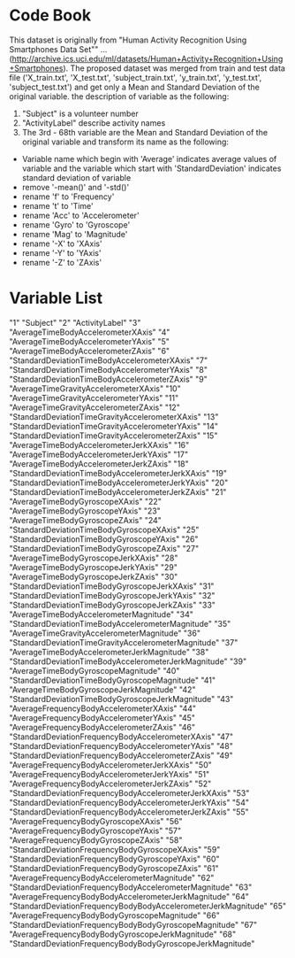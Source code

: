 Code Book
===================================================================================================

This dataset is originally from "Human Activity Recognition Using Smartphones Data Set"" ...(http://archive.ics.uci.edu/ml/datasets/Human+Activity+Recognition+Using+Smartphones). The proposed dataset was merged from train and test data file ('X_train.txt', 'X_test.txt', 'subject_train.txt', 'y_train.txt', 'y_test.txt', 'subject_test.txt') and get only a Mean and Standard Deviation of the original variable. the description of variable as the following:

1. "Subject" is a volunteer number
2. "ActivityLabel" describe activity names
3. The 3rd - 68th variable are the Mean and Standard Deviation of the original variable and transform its name as the following:
- Variable name which begin with 'Average' indicates average values of variable and the variable which start with 'StandardDeviation' indicates standard deviation of variable
- remove '-mean()' and '-std()'
- rename 'f' to 'Frequency'
- rename 't' to 'Time'
- rename 'Acc' to 'Accelerometer'
- rename 'Gyro' to 'Gyroscope'
- rename 'Mag' to 'Magnitude'
- rename '-X' to 'XAxis'
- rename '-Y' to 'YAxis'
- rename '-Z' to 'ZAxis'

Variable List
===================================================================================================

"1" "Subject"
"2" "ActivityLabel"
"3" "AverageTimeBodyAccelerometerXAxis"
"4" "AverageTimeBodyAccelerometerYAxis"
"5" "AverageTimeBodyAccelerometerZAxis"
"6" "StandardDeviationTimeBodyAccelerometerXAxis"
"7" "StandardDeviationTimeBodyAccelerometerYAxis"
"8" "StandardDeviationTimeBodyAccelerometerZAxis"
"9" "AverageTimeGravityAccelerometerXAxis"
"10" "AverageTimeGravityAccelerometerYAxis"
"11" "AverageTimeGravityAccelerometerZAxis"
"12" "StandardDeviationTimeGravityAccelerometerXAxis"
"13" "StandardDeviationTimeGravityAccelerometerYAxis"
"14" "StandardDeviationTimeGravityAccelerometerZAxis"
"15" "AverageTimeBodyAccelerometerJerkXAxis"
"16" "AverageTimeBodyAccelerometerJerkYAxis"
"17" "AverageTimeBodyAccelerometerJerkZAxis"
"18" "StandardDeviationTimeBodyAccelerometerJerkXAxis"
"19" "StandardDeviationTimeBodyAccelerometerJerkYAxis"
"20" "StandardDeviationTimeBodyAccelerometerJerkZAxis"
"21" "AverageTimeBodyGyroscopeXAxis"
"22" "AverageTimeBodyGyroscopeYAxis"
"23" "AverageTimeBodyGyroscopeZAxis"
"24" "StandardDeviationTimeBodyGyroscopeXAxis"
"25" "StandardDeviationTimeBodyGyroscopeYAxis"
"26" "StandardDeviationTimeBodyGyroscopeZAxis"
"27" "AverageTimeBodyGyroscopeJerkXAxis"
"28" "AverageTimeBodyGyroscopeJerkYAxis"
"29" "AverageTimeBodyGyroscopeJerkZAxis"
"30" "StandardDeviationTimeBodyGyroscopeJerkXAxis"
"31" "StandardDeviationTimeBodyGyroscopeJerkYAxis"
"32" "StandardDeviationTimeBodyGyroscopeJerkZAxis"
"33" "AverageTimeBodyAccelerometerMagnitude"
"34" "StandardDeviationTimeBodyAccelerometerMagnitude"
"35" "AverageTimeGravityAccelerometerMagnitude"
"36" "StandardDeviationTimeGravityAccelerometerMagnitude"
"37" "AverageTimeBodyAccelerometerJerkMagnitude"
"38" "StandardDeviationTimeBodyAccelerometerJerkMagnitude"
"39" "AverageTimeBodyGyroscopeMagnitude"
"40" "StandardDeviationTimeBodyGyroscopeMagnitude"
"41" "AverageTimeBodyGyroscopeJerkMagnitude"
"42" "StandardDeviationTimeBodyGyroscopeJerkMagnitude"
"43" "AverageFrequencyBodyAccelerometerXAxis"
"44" "AverageFrequencyBodyAccelerometerYAxis"
"45" "AverageFrequencyBodyAccelerometerZAxis"
"46" "StandardDeviationFrequencyBodyAccelerometerXAxis"
"47" "StandardDeviationFrequencyBodyAccelerometerYAxis"
"48" "StandardDeviationFrequencyBodyAccelerometerZAxis"
"49" "AverageFrequencyBodyAccelerometerJerkXAxis"
"50" "AverageFrequencyBodyAccelerometerJerkYAxis"
"51" "AverageFrequencyBodyAccelerometerJerkZAxis"
"52" "StandardDeviationFrequencyBodyAccelerometerJerkXAxis"
"53" "StandardDeviationFrequencyBodyAccelerometerJerkYAxis"
"54" "StandardDeviationFrequencyBodyAccelerometerJerkZAxis"
"55" "AverageFrequencyBodyGyroscopeXAxis"
"56" "AverageFrequencyBodyGyroscopeYAxis"
"57" "AverageFrequencyBodyGyroscopeZAxis"
"58" "StandardDeviationFrequencyBodyGyroscopeXAxis"
"59" "StandardDeviationFrequencyBodyGyroscopeYAxis"
"60" "StandardDeviationFrequencyBodyGyroscopeZAxis"
"61" "AverageFrequencyBodyAccelerometerMagnitude"
"62" "StandardDeviationFrequencyBodyAccelerometerMagnitude"
"63" "AverageFrequencyBodyBodyAccelerometerJerkMagnitude"
"64" "StandardDeviationFrequencyBodyBodyAccelerometerJerkMagnitude"
"65" "AverageFrequencyBodyBodyGyroscopeMagnitude"
"66" "StandardDeviationFrequencyBodyBodyGyroscopeMagnitude"
"67" "AverageFrequencyBodyBodyGyroscopeJerkMagnitude"
"68" "StandardDeviationFrequencyBodyBodyGyroscopeJerkMagnitude"